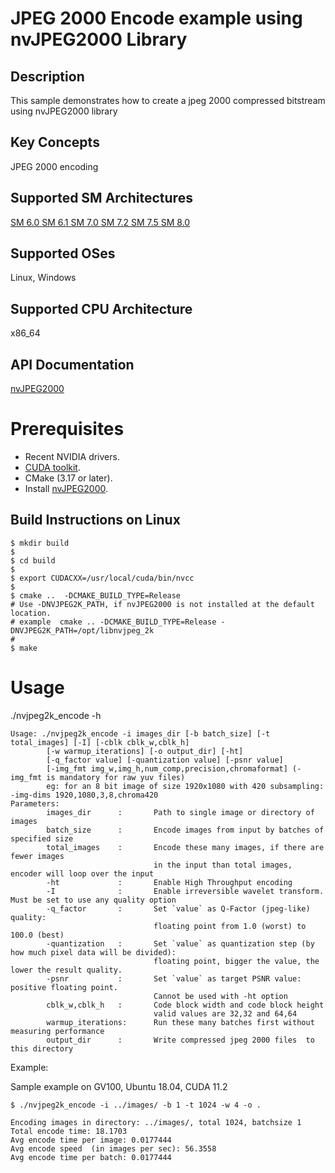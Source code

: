 # JPEG 2000 Encode example using nvJPEG2000 Library

## Description

This sample demonstrates how to create a jpeg 2000 compressed bitstream using nvJPEG2000 library

## Key Concepts

JPEG 2000 encoding

## Supported SM Architectures

  [SM 6.0 ](https://developer.nvidia.com/cuda-gpus)  [SM 6.1 ](https://developer.nvidia.com/cuda-gpus)  [SM 7.0 ](https://developer.nvidia.com/cuda-gpus)  [SM 7.2 ](https://developer.nvidia.com/cuda-gpus)  [SM 7.5 ](https://developer.nvidia.com/cuda-gpus) [SM 8.0 ](https://developer.nvidia.com/cuda-gpus)

## Supported OSes

Linux, Windows

## Supported CPU Architecture

x86_64

## API Documentation

[nvJPEG2000](https://docs.nvidia.com/cuda/nvjpeg2000/index.html)


# Prerequisites
- Recent NVIDIA drivers.
- [CUDA toolkit](https://developer.nvidia.com/cuda-downloads).
- CMake (3.17 or later).
- Install [nvJPEG2000](https://developer.nvidia.com/nvjpeg2000/downloads).


## Build Instructions on Linux
```
$ mkdir build
$
$ cd build 
$
$ export CUDACXX=/usr/local/cuda/bin/nvcc
$
$ cmake ..  -DCMAKE_BUILD_TYPE=Release
# Use -DNVJPEG2K_PATH, if nvJPEG2000 is not installed at the default location.
# example  cmake .. -DCMAKE_BUILD_TYPE=Release -DNVJPEG2K_PATH=/opt/libnvjpeg_2k
#
$ make
```



# Usage
./nvjpeg2k_encode -h

```
Usage: ./nvjpeg2k_encode -i images_dir [-b batch_size] [-t total_images] [-I] [-cblk cblk_w,cblk_h]
        [-w warmup_iterations] [-o output_dir] [-ht]
        [-q_factor value] [-quantization value] [-psnr value]
        [-img_fmt img_w,img_h,num_comp,precision,chromaformat] (-img_fmt is mandatory for raw yuv files)
        eg: for an 8 bit image of size 1920x1080 with 420 subsampling: -img-dims 1920,1080,3,8,chroma420
Parameters:
        images_dir      :       Path to single image or directory of images
        batch_size      :       Encode images from input by batches of specified size
        total_images    :       Encode these many images, if there are fewer images
                                in the input than total images, encoder will loop over the input
        -ht             :       Enable High Throughput encoding
        -I              :       Enable irreversible wavelet transform. Must be set to use any quality option
        -q_factor       :       Set `value` as Q-Factor (jpeg-like) quality:
                                floating point from 1.0 (worst) to 100.0 (best)
        -quantization   :       Set `value` as quantization step (by how much pixel data will be divided):
                                floating point, bigger the value, the lower the result quality.
        -psnr           :       Set `value` as target PSNR value: positive floating point.
                                Cannot be used with -ht option
        cblk_w,cblk_h   :       Code block width and code block height
                                valid values are 32,32 and 64,64
        warmup_iterations:      Run these many batches first without measuring performance
        output_dir      :       Write compressed jpeg 2000 files  to this directory

```


Example:

Sample example on GV100, Ubuntu 18.04, CUDA 11.2

```
$ ./nvjpeg2k_encode -i ../images/ -b 1 -t 1024 -w 4 -o .
```

```
Encoding images in directory: ../images/, total 1024, batchsize 1
Total encode time: 18.1703
Avg encode time per image: 0.0177444
Avg encode speed  (in images per sec): 56.3558
Avg encode time per batch: 0.0177444

```
